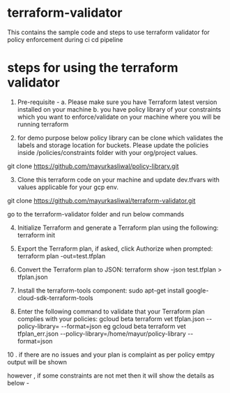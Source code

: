 # terraform-validator
This contains the sample code and steps to use terraform validator for policy enforcement during ci cd pipeline

# steps for using the terraform validator

1. Pre-requisite -
   a. Please make sure you have Terraform latest version installed on your machine
   b. you have policy library of your constraints which you want to enforce/validate on your machine where you will be running terraform

2. for demo purpose below policy library can be clone which validates the labels and storage location for buckets. Please update the policies inside /policies/constraints folder with your org/project values.
 
 git clone https://github.com/mayurkasliwal/policy-library.git

 3. Clone this terraform code on your machine and update dev.tfvars with values applicable for your gcp env.

 git clone https://github.com/mayurkasliwal/terraform-validator.git

go to the terraform-validator folder and run below commands 

 4. Initialize Terraform and generate a Terraform plan using the following:
 terraform init

 5. Export the Terraform plan, if asked, click Authorize when prompted:
 terraform plan -out=test.tfplan
6. Convert the Terraform plan to JSON:
 terraform show -json test.tfplan > tfplan.json
7. Install the terraform-tools component:
 sudo apt-get install google-cloud-sdk-terraform-tools
9. Enter the following command to validate that your Terraform plan complies with your policies:
 gcloud beta terraform vet tfplan.json --policy-library=<path of your policy-library folder> --format=json
 eg gcloud beta terraform vet tfplan_err.json --policy-library=/home/mayur/policy-library --format=json

10 . if there are no issues and your plan is complaint as per policy emtpy output will be shown

however , if some constraints are not met then it will show the details as below -



